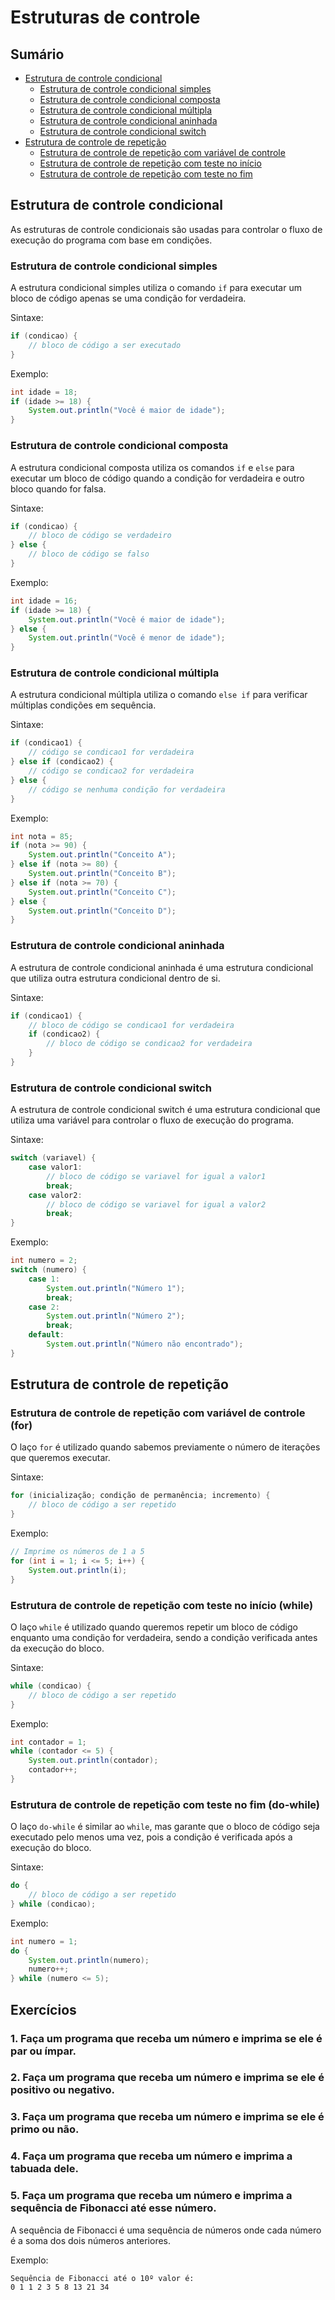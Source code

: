 # Estruturas de controle

## Sumário

- [Estrutura de controle condicional](#estrutura-de-controle-condicional)
  - [Estrutura de controle condicional simples](#estrutura-de-controle-condicional-simples)
  - [Estrutura de controle condicional composta](#estrutura-de-controle-condicional-composta)
  - [Estrutura de controle condicional múltipla](#estrutura-de-controle-condicional-multipla)
  - [Estrutura de controle condicional aninhada](#estrutura-de-controle-condicional-aninhada)
  - [Estrutura de controle condicional switch](#estrutura-de-controle-condicional-switch)
- [Estrutura de controle de repetição](#estrutura-de-controle-de-repeticao)
  - [Estrutura de controle de repetição com variável de controle](#estrutura-de-controle-de-repeticao-com-variavel-de-controle)
  - [Estrutura de controle de repetição com teste no início](#estrutura-de-controle-de-repeticao-com-teste-no-inicio)
  - [Estrutura de controle de repetição com teste no fim](#estrutura-de-controle-de-repeticao-com-teste-no-fim)

## Estrutura de controle condicional

As estruturas de controle condicionais são usadas para controlar o fluxo de execução do programa com base em condições. 

### Estrutura de controle condicional simples

A estrutura condicional simples utiliza o comando `if` para executar um bloco de código apenas se uma condição for verdadeira.

Sintaxe:
```java
if (condicao) {
    // bloco de código a ser executado
}
```

Exemplo:
```java
int idade = 18;
if (idade >= 18) {
    System.out.println("Você é maior de idade");
}
```

### Estrutura de controle condicional composta

A estrutura condicional composta utiliza os comandos `if` e `else` para executar um bloco de código quando a condição for verdadeira e outro bloco quando for falsa.

Sintaxe:
```java
if (condicao) {
    // bloco de código se verdadeiro
} else {
    // bloco de código se falso
}
```

Exemplo:
```java
int idade = 16;
if (idade >= 18) {
    System.out.println("Você é maior de idade");
} else {
    System.out.println("Você é menor de idade");
}
```

### Estrutura de controle condicional múltipla

A estrutura condicional múltipla utiliza o comando `else if` para verificar múltiplas condições em sequência.

Sintaxe:
```java
if (condicao1) {
    // código se condicao1 for verdadeira
} else if (condicao2) {
    // código se condicao2 for verdadeira
} else {
    // código se nenhuma condição for verdadeira
}
```

Exemplo:
```java
int nota = 85;
if (nota >= 90) {
    System.out.println("Conceito A");
} else if (nota >= 80) {
    System.out.println("Conceito B");
} else if (nota >= 70) {
    System.out.println("Conceito C");
} else {
    System.out.println("Conceito D");
}
```

### Estrutura de controle condicional aninhada

A estrutura de controle condicional aninhada é uma estrutura condicional que utiliza outra estrutura condicional dentro de si.

Sintaxe:
```java
if (condicao1) {
    // bloco de código se condicao1 for verdadeira
    if (condicao2) {
        // bloco de código se condicao2 for verdadeira
    }
}
```

### Estrutura de controle condicional switch

A estrutura de controle condicional switch é uma estrutura condicional que utiliza uma variável para controlar o fluxo de execução do programa.

Sintaxe:
```java
switch (variavel) {
    case valor1:
        // bloco de código se variavel for igual a valor1
        break;
    case valor2:
        // bloco de código se variavel for igual a valor2
        break;
}
```

Exemplo:
```java
int numero = 2;
switch (numero) {
    case 1:
        System.out.println("Número 1");
        break;
    case 2:
        System.out.println("Número 2");
        break;
    default:
        System.out.println("Número não encontrado");
}
```

## Estrutura de controle de repetição

### Estrutura de controle de repetição com variável de controle (for)

O laço `for` é utilizado quando sabemos previamente o número de iterações que queremos executar.

Sintaxe:
```java
for (inicialização; condição de permanência; incremento) {
    // bloco de código a ser repetido
}
```

Exemplo:
```java
// Imprime os números de 1 a 5
for (int i = 1; i <= 5; i++) {
    System.out.println(i);
}
```

### Estrutura de controle de repetição com teste no início (while)

O laço `while` é utilizado quando queremos repetir um bloco de código enquanto uma condição for verdadeira, sendo a condição verificada antes da execução do bloco.

Sintaxe:
```java
while (condicao) {
    // bloco de código a ser repetido
}
```

Exemplo:
```java
int contador = 1;
while (contador <= 5) {
    System.out.println(contador);
    contador++;
}
```

### Estrutura de controle de repetição com teste no fim (do-while)

O laço `do-while` é similar ao `while`, mas garante que o bloco de código seja executado pelo menos uma vez, pois a condição é verificada após a execução do bloco.

Sintaxe:
```java
do {
    // bloco de código a ser repetido
} while (condicao);
```

Exemplo:
```java
int numero = 1;
do {
    System.out.println(numero);
    numero++;
} while (numero <= 5);
```

## Exercícios

### 1. Faça um programa que receba um número e imprima se ele é par ou ímpar.

### 2. Faça um programa que receba um número e imprima se ele é positivo ou negativo.

### 3. Faça um programa que receba um número e imprima se ele é primo ou não.

### 4. Faça um programa que receba um número e imprima a tabuada dele.

### 5. Faça um programa que receba um número e imprima a sequência de Fibonacci até esse número.
A sequência de Fibonacci é uma sequência de números onde cada número é a soma dos dois números anteriores.

Exemplo:
```
Sequência de Fibonacci até o 10º valor é:
0 1 1 2 3 5 8 13 21 34
```